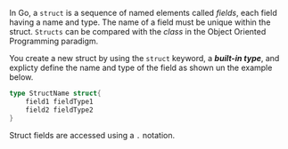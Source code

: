 In Go, a `struct` is a sequence of named elements called *fields*, each field having a name and type. The name of a field must be unique within the struct. `Structs` can be compared with the *class* in the Object Oriented Programming paradigm. 

You create a new struct by using the `struct` keyword, a ***built-in type***, and explicty define the name and type of the field as shown un the example below. 


```go
type StructName struct{
    field1 fieldType1
    field2 fieldType2
}
```

Struct fields are accessed using a `.` notation.